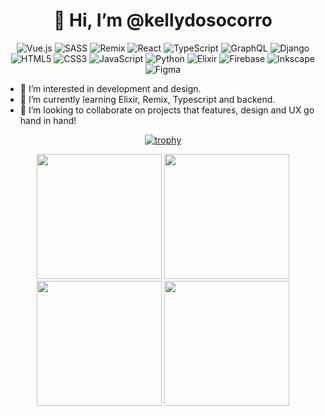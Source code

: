 <div align="center">
  
# 👋 Hi, I’m @kellydosocorro
  
![Vue.js](https://img.shields.io/badge/vuejs-%2335495e.svg?style=for-the-badge&logo=vuedotjs&logoColor=%234FC08D) ![SASS](https://img.shields.io/badge/SASS-hotpink.svg?style=for-the-badge&logo=SASS&logoColor=white) ![Remix](https://img.shields.io/badge/remix-%23000.svg?style=for-the-badge&logo=remix&logoColor=white) ![React](https://img.shields.io/badge/react-%2320232a.svg?style=for-the-badge&logo=react&logoColor=%2361DAFB) ![TypeScript](https://img.shields.io/badge/typescript-%23007ACC.svg?style=for-the-badge&logo=typescript&logoColor=white) ![GraphQL](https://img.shields.io/badge/-GraphQL-E10098?style=for-the-badge&logo=graphql&logoColor=white) ![Django](https://img.shields.io/badge/django-%23092E20.svg?style=for-the-badge&logo=django&logoColor=white) ![HTML5](https://img.shields.io/badge/html5-%23E34F26.svg?style=for-the-badge&logo=html5&logoColor=white) ![CSS3](https://img.shields.io/badge/css3-%231572B6.svg?style=for-the-badge&logo=css3&logoColor=white) ![JavaScript](https://img.shields.io/badge/javascript-%23323330.svg?style=for-the-badge&logo=javascript&logoColor=%23F7DF1E) ![Python](https://img.shields.io/badge/python-3670A0?style=for-the-badge&logo=python&logoColor=ffdd54) ![Elixir](https://img.shields.io/badge/elixir-%234B275F.svg?style=for-the-badge&logo=elixir&logoColor=white) ![Firebase](https://img.shields.io/badge/Firebase-039BE5?style=for-the-badge&logo=Firebase&logoColor=white) ![Inkscape](https://img.shields.io/badge/Inkscape-e0e0e0?style=for-the-badge&logo=inkscape&logoColor=080A13) ![Figma](https://img.shields.io/badge/figma-%23F24E1E.svg?style=for-the-badge&logo=figma&logoColor=white) 
  
</div>


- 👀 I’m interested in development and design.
- 🌱 I’m currently learning Elixir, Remix, Typescript and backend.
- 💞️ I’m looking to collaborate on projects that features, design and UX go hand in hand!

<div align="center">


[![trophy](https://github-profile-trophy.vercel.app/?username=kellydosocorro&no-frame=true&theme=dracula&row=1)](https://github.com/ryo-ma/github-profile-trophy)
   
<img src="https://user-images.githubusercontent.com/29261956/199833466-d33a1335-eee0-42b7-8dc8-1ba65b5cd2e0.png" width="200" />
<img src="https://user-images.githubusercontent.com/29261956/199833780-0cd1e352-7ffe-4409-b7fb-e0def5d6abc4.png" width="200" />
<img src="https://user-images.githubusercontent.com/29261956/199833940-50a70a1b-57d9-4d5b-b329-bc80a9d5a86f.png" width="200" />
<img src="https://user-images.githubusercontent.com/29261956/199834107-383bec28-7f29-472c-a57c-399225c4e391.png" width="200" />

</div>

<!---
kellydosocorro/kellydosocorro is a ✨ special ✨ repository because its `README.md` (this file) appears on your GitHub profile.
You can click the Preview link to take a look at your changes.
--->
